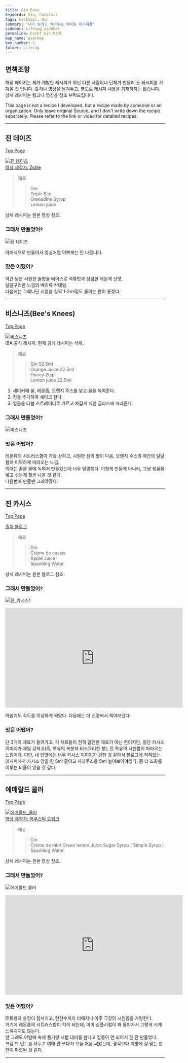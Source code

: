 ```yaml
---
title: Gin Base
keywords: Gin, Cocktail
tags: Cocktail, Gin
summary: "내가 보려고 적어두는 칵테일 레시피들"
sidebar: LifeLog_sidebar
permalink: CockT_Gin.html
map_name: usermap
box_number: 1
folder: LifeLog
---
```


## 면책조항

해당 페이지는 제가 개발한 레시피가 아닌 다른 사람이나 단체가 만들어 둔 레시피를 가져온 것 입니다. 출처나 영상을 남겨두고, 별도로 레시피 내용을 기재하지는 않습니다. 상세 레시피는 링크나 영상을 참조 부탁드립니다.

This page is not a recipe I developed, but a recipe made by someone or an organization. Only leave original Source, and I don't write down the recipe separately. Please refer to the link or video for detailed recipes.

---

## 진 데이즈

[Top Page](#)  

[![진 데이즈](http://img.youtube.com/vi/DcZdeCw9Agg/0.jpg)](https://youtube.com/shorts/DcZdeCw9Agg?si=33kB_bXVYKI7753y)  
[영상 제작자: Zstile](https://www.youtube.com/@ZsTile)  

> 재료
> 
> > Gin  
> > Triple Sec    
> > Grenadine Syrup  
> > Lemon juice   

상세 레시피는 원본 영상 참조.  

### 그래서 만들었어?

![진 데이즈](./CockT_Img/Gin_Daisy.jpg)  

야매식으로 만들어서 영상처럼 이쁘게는 안 나옵니다.

### 맛은 어땠어?

약간 남은 시원한 솔향을 베이스로 석류맛과 상큼한 레몬계 신맛,  
달달구리한 느낌의 베리류 칵테일.  
다음에는 그레나딘 시럽을 살짝 1-2ml정도 줄이는 편이 좋겠다.

---

## 비스니즈(Bee's Knees)

[Top Page](#)  

[![비스니즈](https://i.namu.wiki/i/eBxVgOn753H-2wgdctlZcJhTL7YvKDfoBvKodUEdDuSc23uBdx6DspjCQWz05xuVc5jJqT-4UGI7wZqk6QgWogAKWWaeh7TRQ1cU2i6f7rwU8_3vw97F693d_qBhQ4gdXUovZWEmBeO1ma5gA89_ZQ.webp)](https://namu.wiki/w/%EB%B9%84%EC%8A%A4%20%EB%8B%88%EC%A6%88#s-3.2)  
IBA 공식 레시피. 현재 공식 레시피는 삭제.  

> 재료
> 
> > Gin 52.5ml  
> > Orange Juice 22.5ml    
> > Honey 2tsp  
> > Lemon juice 22.5ml   

1. 셰이커에 꿀, 레몬즙, 오렌지 주스를 넣고 꿀을 녹여준다.  
2. 진을 추가하여 셰이크 한다.  
3. 얼음을 더블 스트레이너로 거르고 차갑게 식한 글라스에 따라준다.  

### 그래서 만들었어?

![비스니즈](./CockT_Img/bees_knees.jpg)  

### 맛은 어땠어?

레몬류의 시트러스함이 가장 강하고, 시원한 진의 향이 다음, 오렌지 주스의 약간의 달달함이 미약하게 따라오는 느낌.  
이때는 꿀을 물에 녹여서 만들었는데 너무 밍밍햇다. 이렇게 만들게 아니라, 그냥 생꿀을 넣고 섞는게 훨씬 나을 것 같다.  
다음번에 만들땐 그래야겠다.  

---

## 진 카시스

[Top Page](#)  

[출처 블로그](https://sei-and-the-world.tistory.com/156)

> 재료
> 
> > Gin  
> > Crème de cassis  
> > Apple Juice  
> > Sparkling Water 

상세 레시피는 원본 블로그 참조.  

### 그래서 만들었어?

![진_카시스1](./CockT_Img/Gin_Cassis.jpg)  

<iframe width="560" height="315" src="https://www.youtube.com/embed/4E4d38mSag4?si=Q0Yll197cJXooZi0" title="YouTube video player" frameborder="0" allow="accelerometer; autoplay; clipboard-write; encrypted-media; gyroscope; picture-in-picture; web-share" referrerpolicy="strict-origin-when-cross-origin" allowfullscreen></iframe>

아쉽게도 각도를 이상하게 찍었다. 다음에는 더 신경써서 찍어보겠다.  

### 맛은 어땠어?

단 3개의 재료가 들어가고, 각 재료들이 전혀 얌전한 재료가 아닌 편이지만, 일단 카시스 이미지가 제일 강하고(즉, 특유의 복분자 비스무리한 향), 진 특유의 시원함이 따라오는 느낌이다. 다만, 내 입맛에는 너무 카시스 이미지가 강한 것 같아서 블로그에 적혀있는 레시피에서 카시스 양을 한 5ml 줄이고 사과주스를 5ml 늘여보아야겠다. 좀 더 조화를 이루는 비율이 있을 것 같다.

---

## 에메랄드 쿨러

[Top Page](#)  

[![에메랄드_쿨러](http://img.youtube.com/vi/nPF-tCUmRGo/0.jpg)](https://www.youtube.com/shorts/nPF-tCUmRGo)  
[영상 제작자: 어쿠스틱 드링크](https://www.youtube.com/@%EC%96%B4%EC%BF%A0%EC%8A%A4%ED%8B%B1%EB%93%9C%EB%A7%81%ED%81%AC)  

> 재료
> 
> > Gin  
> > Crème de mint Green
> > lemon Juice
> > Sugar Syrup ( Simple Syrup )
> > Sparkling Water 

상세 레시피는 원본 영상 참조.  

### 그래서 만들었어?

![에메랄드 쿨러](./CockT_Img/Emerald_cooler.jpg)  
<iframe width="560" height="315" src="https://www.youtube.com/embed/6zI-PE_qfgA?si=vJJemCDq5F_do3JY" title="YouTube video player" frameborder="0" allow="accelerometer; autoplay; clipboard-write; encrypted-media; gyroscope; picture-in-picture; web-share" referrerpolicy="strict-origin-when-cross-origin" allowfullscreen></iframe>  


### 맛은 어땠어?

민트향과 솔향이 합쳐지고, 탄산수까지 더해지니 아주 극강의 시원함을 자랑한다.  
거기에 레몬즙의 시트러스함이 킥이 되는데, 이미 심플시럽이 꽤 들어가서 그렇게 시게 느껴지지도 않는다.  
안 그래도 야밤에 숙제 풀기랑 시험 대비를 한다고 집중이 안 되어서 한 잔 만들었다.  
크렘 드 민트를 사두고 여태 안 쓰다가 오늘 처음 써봤는데, 생각보다 취향에 잘 맞는 한 잔이 마련된 것 같다.  

---
